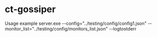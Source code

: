 # ct-gossiper

Usage example
server.exe --config="../testing/config/config1.json" --monitor_list="../testing/config/monitors_list.json" --logtostderr
